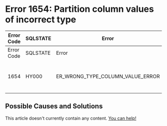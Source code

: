 
# Error 1654: Partition column values of incorrect type


| Error Code | SQLSTATE | Error | Description |
| --- | --- | --- | --- |
| Error Code | SQLSTATE | Error | Description |
| 1654 | HY000 | ER_WRONG_TYPE_COLUMN_VALUE_ERROR | Partition column values of incorrect type |




## Possible Causes and Solutions


This article doesn't currently contain any content. [You can help!](/en/writing-and-editing-knowledge-base-articles/)

